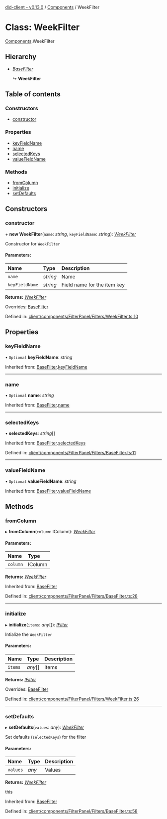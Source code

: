 [did-client - v0.13.0](../README.md) / [Components](../modules/components.md) / WeekFilter

# Class: WeekFilter

[Components](../modules/components.md).WeekFilter

## Hierarchy

* [*BaseFilter*](components.basefilter.md)

  ↳ **WeekFilter**

## Table of contents

### Constructors

- [constructor](components.weekfilter.md#constructor)

### Properties

- [keyFieldName](components.weekfilter.md#keyfieldname)
- [name](components.weekfilter.md#name)
- [selectedKeys](components.weekfilter.md#selectedkeys)
- [valueFieldName](components.weekfilter.md#valuefieldname)

### Methods

- [fromColumn](components.weekfilter.md#fromcolumn)
- [initialize](components.weekfilter.md#initialize)
- [setDefaults](components.weekfilter.md#setdefaults)

## Constructors

### constructor

\+ **new WeekFilter**(`name`: *string*, `keyFieldName`: *string*): [*WeekFilter*](components.weekfilter.md)

Constructor for `WeekFilter`

#### Parameters:

Name | Type | Description |
:------ | :------ | :------ |
`name` | *string* | Name   |
`keyFieldName` | *string* | Field name for the item key    |

**Returns:** [*WeekFilter*](components.weekfilter.md)

Overrides: [BaseFilter](components.basefilter.md)

Defined in: [client/components/FilterPanel/Filters/WeekFilter.ts:10](https://github.com/Puzzlepart/did/blob/dev/client/components/FilterPanel/Filters/WeekFilter.ts#L10)

## Properties

### keyFieldName

• `Optional` **keyFieldName**: *string*

Inherited from: [BaseFilter](components.basefilter.md).[keyFieldName](components.basefilter.md#keyfieldname)

___

### name

• `Optional` **name**: *string*

Inherited from: [BaseFilter](components.basefilter.md).[name](components.basefilter.md#name)

___

### selectedKeys

• **selectedKeys**: *string*[]

Inherited from: [BaseFilter](components.basefilter.md).[selectedKeys](components.basefilter.md#selectedkeys)

Defined in: [client/components/FilterPanel/Filters/BaseFilter.ts:11](https://github.com/Puzzlepart/did/blob/dev/client/components/FilterPanel/Filters/BaseFilter.ts#L11)

___

### valueFieldName

• `Optional` **valueFieldName**: *string*

Inherited from: [BaseFilter](components.basefilter.md).[valueFieldName](components.basefilter.md#valuefieldname)

## Methods

### fromColumn

▸ **fromColumn**(`column`: IColumn): [*WeekFilter*](components.weekfilter.md)

#### Parameters:

Name | Type |
:------ | :------ |
`column` | IColumn |

**Returns:** [*WeekFilter*](components.weekfilter.md)

Inherited from: [BaseFilter](components.basefilter.md)

Defined in: [client/components/FilterPanel/Filters/BaseFilter.ts:28](https://github.com/Puzzlepart/did/blob/dev/client/components/FilterPanel/Filters/BaseFilter.ts#L28)

___

### initialize

▸ **initialize**(`items`: *any*[]): [*IFilter*](../interfaces/components.ifilter.md)

Intialize the `WeekFilter`

#### Parameters:

Name | Type | Description |
:------ | :------ | :------ |
`items` | *any*[] | Items    |

**Returns:** [*IFilter*](../interfaces/components.ifilter.md)

Overrides: [BaseFilter](components.basefilter.md)

Defined in: [client/components/FilterPanel/Filters/WeekFilter.ts:26](https://github.com/Puzzlepart/did/blob/dev/client/components/FilterPanel/Filters/WeekFilter.ts#L26)

___

### setDefaults

▸ **setDefaults**(`values`: *any*): [*WeekFilter*](components.weekfilter.md)

Set defaults (`selectedKeys`) for the filter

#### Parameters:

Name | Type | Description |
:------ | :------ | :------ |
`values` | *any* | Values   |

**Returns:** [*WeekFilter*](components.weekfilter.md)

this

Inherited from: [BaseFilter](components.basefilter.md)

Defined in: [client/components/FilterPanel/Filters/BaseFilter.ts:58](https://github.com/Puzzlepart/did/blob/dev/client/components/FilterPanel/Filters/BaseFilter.ts#L58)
